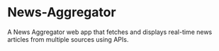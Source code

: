 # News-Aggregator
A News Aggregator web app that fetches and displays real-time news articles from multiple sources using APIs.
